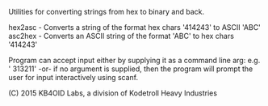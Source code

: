 Utilities for converting strings from hex to binary and back.

hex2asc - Converts a string of the format hex chars '414243' to ASCII 'ABC'
asc2hex - Converts an ASCII string of the format 'ABC' to hex chars '414243'

Program can accept input either by supplying it as a command line arg:
e.g. '<program> 313211'
-or- if no argument is supplied, then the program will prompt the user for
input interactively using scanf.

(C) 2015 KB4OID Labs, a division of Kodetroll Heavy Industries


